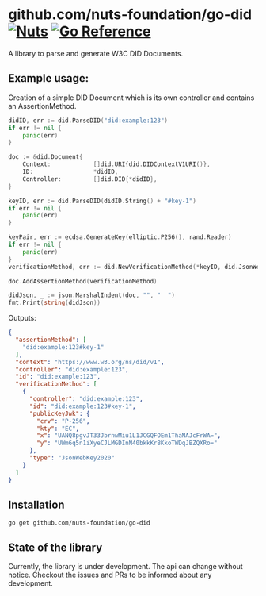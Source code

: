 
# github.com/nuts-foundation/go-did [![Nuts](https://circleci.com/gh/nuts-foundation/go-did.svg?style=svg)](https://circleci.com/gh/nuts-foundation/go-did) [![Go Reference](https://pkg.go.dev/badge/github.com/nuts-foundation/go-did.svg)](https://pkg.go.dev/github.com/nuts-foundation/go-did)

A library to parse and generate W3C DID Documents.

## Example usage:
Creation of a simple DID Document which is its own controller and contains an AssertionMethod.
```go
didID, err := did.ParseDID("did:example:123")
if err != nil {
    panic(err)
}

doc := &did.Document{
    Context:            []did.URI{did.DIDContextV1URI()},
    ID:                 *didID,
    Controller:         []did.DID{*didID},
}

keyID, err := did.ParseDID(didID.String() + "#key-1")
if err != nil {
    panic(err)
}

keyPair, err := ecdsa.GenerateKey(elliptic.P256(), rand.Reader)
if err != nil {
    panic(err)
}
verificationMethod, err := did.NewVerificationMethod(*keyID, did.JsonWebKey2020, did.DID{}, keyPair.Public())

doc.AddAssertionMethod(verificationMethod)

didJson, _ := json.MarshalIndent(doc, "", "  ")
fmt.Print(string(didJson))
```
Outputs:
```json
{
  "assertionMethod": [
    "did:example:123#key-1"
  ],
  "context": "https://www.w3.org/ns/did/v1",
  "controller": "did:example:123",
  "id": "did:example:123",
  "verificationMethod": [
    {
      "controller": "did:example:123",
      "id": "did:example:123#key-1",
      "publicKeyJwk": {
        "crv": "P-256",
        "kty": "EC",
        "x": "UANQ8pgvJT33JbrnwMiu1L1JCGQFOEm1ThaNAJcFrWA=",
        "y": "UWm6q5n1iXyeCJLMGDInN40bkkKr8KkoTWDqJBZQXRo="
      },
      "type": "JsonWebKey2020"
    }
  ]
}

```

## Installation
```
go get github.com/nuts-foundation/go-did
```

## State of the library
Currently, the library is under development. The api can change without notice.
Checkout the issues and PRs to be informed about any development.
